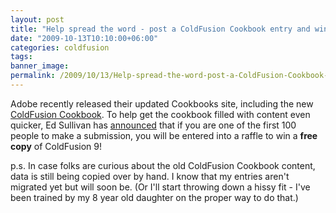 ```yaml
---
layout: post
title: "Help spread the word - post a ColdFusion Cookbook entry and win ColdFusion 9"
date: "2009-10-13T10:10:00+06:00"
categories: coldfusion 
tags: 
banner_image: 
permalink: /2009/10/13/Help-spread-the-word-post-a-ColdFusion-Cookbook-entry-and-win-ColdFusion-9
---
```


Adobe recently released their updated Cookbooks site, including the new <a href="http://cookbooks.adobe.com/coldfusion">ColdFusion Cookbook</a>. To help get the cookbook filled with content even quicker, Ed Sullivan has <a href="http://blogs.adobe.com/adc/2009/10/coldfusion_cookbook_contest_-.html">announced</a> that if you are one of the first 100 people to make a submission, you will be entered into a raffle to win a <b>free copy</b> of ColdFusion 9! 

p.s. In case folks are curious about the old ColdFusion Cookbook content, data is still being copied over by hand. I know that my entries aren't migrated yet but will soon be. (Or I'll start throwing down a hissy fit - I've been trained by my 8 year old daughter on the proper way to do that.)